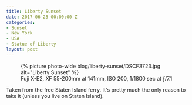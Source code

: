 ```yaml
---
title: Liberty Sunset
date: 2017-06-25 00:00:00 Z
categories:
- Sunset
- New York
- USA
- Statue of Liberty
layout: post
---
```


<figure class="photo-wide">
  {% picture photo-wide blog/liberty-sunset/DSCF3723.jpg alt="Liberty Sunset" %}
  <figcaption>Fuji X-E2, XF 55-200mm at 141mm, ISO 200, 1/1800 sec at ƒ/7.1</figcaption>
</figure>

Taken from the free Staten Island ferry. It's pretty much the only reason to
take it (unless you live on Staten Island).
